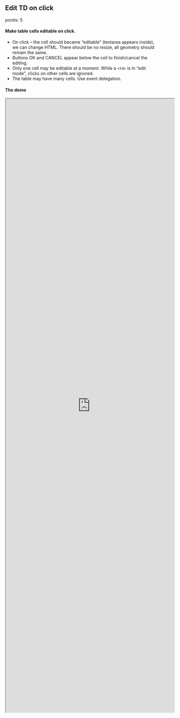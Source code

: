 ## Edit TD on click


ponits: 5

#### Make table cells editable on click.

-   On click – the cell should became “editable” (textarea appears inside), we can change HTML. There should be no resize, all geometry should remain the same.
-   Buttons OK and CANCEL appear below the cell to finish/cancel the editing.
-   Only one cell may be editable at a moment. While a `<td>` is in “edit mode”, clicks on other cells are ignored.
-   The table may have many cells. Use event delegation.

#### The demo


 <div class="code-result">  <div class="code-result__toolbar toolbar"></div>  <iframe class="code-result__iframe" data-trusted="1" width="550" height="370" style="height:2000px" src="https://en.js.cx/task/edit-td-click/solution/"></iframe>  </div>
 